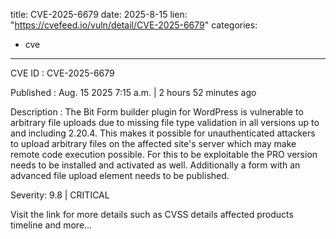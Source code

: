 
title: CVE-2025-6679
date: 2025-8-15
lien: "https://cvefeed.io/vuln/detail/CVE-2025-6679"
categories:
  - cve
---

CVE ID : CVE-2025-6679

Published :  Aug. 15
2025
7:15 a.m. | 2 hours
52 minutes ago

Description : The Bit Form builder plugin for WordPress is vulnerable to arbitrary file uploads due to missing file type validation in all versions up to
and including
2.20.4. This makes it possible for unauthenticated attackers to upload arbitrary files on the affected site's server which may make remote code execution possible. For this to be exploitable
the PRO version needs to be installed and activated as well. Additionally a form with an advanced file upload element needs to be published.

Severity: 9.8 | CRITICAL

Visit the link for more details
such as CVSS details
affected products
timeline
and more...
